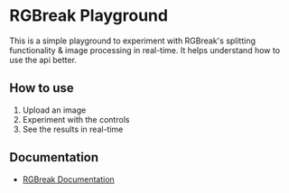 # RGBreak Playground

This is a simple playground to experiment with RGBreak's splitting functionality & image processing in real-time. It helps understand how to use the api better.

## How to use

1. Upload an image
2. Experiment with the controls
3. See the results in real-time

## Documentation

- [RGBreak Documentation](https://documenter.getpostman.com/view/29426986/2sB2qgedtc)


